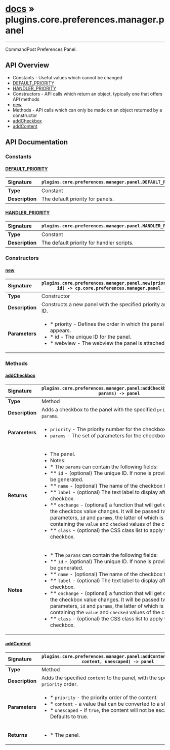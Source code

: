 # [docs](index.md) » plugins.core.preferences.manager.panel
---

CommandPost Preferences Panel.

## API Overview
* Constants - Useful values which cannot be changed
 * [DEFAULT_PRIORITY](#default_priority)
 * [HANDLER_PRIORITY](#handler_priority)
* Constructors - API calls which return an object, typically one that offers API methods
 * [new](#new)
* Methods - API calls which can only be made on an object returned by a constructor
 * [addCheckbox](#addcheckbox)
 * [addContent](#addcontent)

## API Documentation

### Constants

#### [DEFAULT_PRIORITY](#default_priority)
| <span style="float: left;">**Signature**</span> | <span style="float: left;">`plugins.core.preferences.manager.panel.DEFAULT_PRIORITY` </span>                                                          |
| -----------------------------------------------------|---------------------------------------------------------------------------------------------------------|
| **Type**                                             | Constant                                                                                         |
| **Description**                                      | The default priority for panels.                                                                                         |

#### [HANDLER_PRIORITY](#handler_priority)
| <span style="float: left;">**Signature**</span> | <span style="float: left;">`plugins.core.preferences.manager.panel.HANDLER_PRIORITY` </span>                                                          |
| -----------------------------------------------------|---------------------------------------------------------------------------------------------------------|
| **Type**                                             | Constant                                                                                         |
| **Description**                                      | The default priority for handler scripts.                                                                                         |

### Constructors

#### [new](#new)
| <span style="float: left;">**Signature**</span> | <span style="float: left;">`plugins.core.preferences.manager.panel.new(priority, id) -> cp.core.preferences.manager.panel` </span>                                                          |
| -----------------------------------------------------|---------------------------------------------------------------------------------------------------------|
| **Type**                                             | Constructor                                                                                         |
| **Description**                                      | Constructs a new panel with the specified priority and ID.                                                                                         |
| **Parameters**                                       | <ul><li>* priority	- Defines the order in which the panel appears.</li><li>* id		- The unique ID for the panel.</li><li>* webview	- The webview the panel is attached to.</li></ul> |

### Methods

#### [addCheckbox](#addcheckbox)
| <span style="float: left;">**Signature**</span> | <span style="float: left;">`plugins.core.preferences.manager.panel:addCheckbox(priority, params) -> panel` </span>                                                          |
| -----------------------------------------------------|---------------------------------------------------------------------------------------------------------|
| **Type**                                             | Method                                                                                         |
| **Description**                                      | Adds a checkbox to the panel with the specified `priority` and `params`.                                                                                         |
| **Parameters**                                       | <ul><li>`priority`	- The priority number for the checkbox.</li><li>`params`		- The set of parameters for the checkbox.</li></ul> |
| **Returns**                                          | <ul><li>The panel.</li><li>Notes:</li><li>* The `params` can contain the following fields:</li><li>** `id`			- (optional) The unique ID. If none is provided, one will be generated.</li><li>** `name`		- (optional) The name of the checkbox field.</li><li>** `label`		- (optional) The text label to display after the checkbox.</li><li>** `onchange`	- (optional) a function that will get called when the checkbox value changes. It will be passed two parameters, `id` and `params`, the latter of which is a table containing the `value` and `checked` values of the checkbox.</li><li>** `class`		- (optional) the CSS class list to apply to the checkbox.</li></ul>          |
| **Notes**                                            | <ul><li>* The `params` can contain the following fields:</li><li>** `id`			- (optional) The unique ID. If none is provided, one will be generated.</li><li>** `name`		- (optional) The name of the checkbox field.</li><li>** `label`		- (optional) The text label to display after the checkbox.</li><li>** `onchange`	- (optional) a function that will get called when the checkbox value changes. It will be passed two parameters, `id` and `params`, the latter of which is a table containing the `value` and `checked` values of the checkbox.</li><li>** `class`		- (optional) the CSS class list to apply to the checkbox.</li></ul>                |

#### [addContent](#addcontent)
| <span style="float: left;">**Signature**</span> | <span style="float: left;">`plugins.core.preferences.manager.panel:addContent(priority, content, unescaped) -> panel` </span>                                                          |
| -----------------------------------------------------|---------------------------------------------------------------------------------------------------------|
| **Type**                                             | Method                                                                                         |
| **Description**                                      | Adds the specified `content` to the panel, with the specified `priority` order.                                                                                         |
| **Parameters**                                       | <ul><li>* `priority`		- the priority order of the content.</li><li>* `content`			- a value that can be converted to a string.</li><li>* `unescaped`		- if `true`, the content will not be escaped. Defaults to true.</li></ul> |
| **Returns**                                          | <ul><li>* The panel.</li></ul>          |

